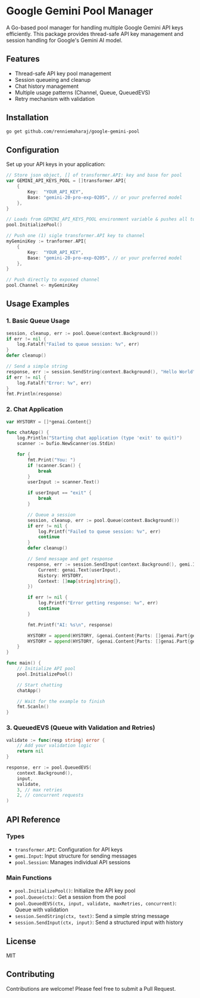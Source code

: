 # Google Gemini Pool Manager

A Go-based pool manager for handling multiple Google Gemini API keys efficiently. This package provides thread-safe API key management and session handling for Google's Gemini AI model.

## Features

- Thread-safe API key pool management
- Session queueing and cleanup
- Chat history management
- Multiple usage patterns (Channel, Queue, QueuedEVS)
- Retry mechanism with validation

## Installation

```bash
go get github.com/renniemaharaj/google-gemini-pool
```

## Configuration

Set up your API keys in your application:

```go
// Store json object, [] of transformer.API: key and base for pool
var GEMINI_API_KEYS_POOL = []transformer.API{
    {
        Key:  "YOUR_API_KEY",
        Base: "gemini-20-pro-exp-0205", // or your preferred model
    },
}

// Loads from GEMINI_API_KEYS_POOL environment variable & pushes all to pool
pool.InitializePool() 

// Push one (1) sigle transformer.API key to channel
myGeminiKey := tranformer.API{
    {
        Key:  "YOUR_API_KEY",
        Base: "gemini-20-pro-exp-0205", // or your preferred model
    },
}

// Push directly to exposed channel
pool.Channel <- myGeminiKey
```

## Usage Examples

### 1. Basic Queue Usage

```go
session, cleanup, err := pool.Queue(context.Background())
if err != nil {
    log.Fatalf("Failed to queue session: %v", err)
}
defer cleanup()

// Send a simple string
response, err := session.SendString(context.Background(), "Hello World")
if err != nil {
    log.Fatalf("Error: %v", err)
}
fmt.Println(response)
```

### 2. Chat Application

```go
var HYSTORY = []*genai.Content{}

func chatApp() {
	log.Println("Starting chat application (type 'exit' to quit)")
	scanner := bufio.NewScanner(os.Stdin)

	for {
		fmt.Print("You: ")
		if !scanner.Scan() {
			break
		}
		userInput := scanner.Text()

		if userInput == "exit" {
			break
		}

		// Queue a session
		session, cleanup, err := pool.Queue(context.Background())
		if err != nil {
			log.Printf("Failed to queue session: %v", err)
			continue
		}
		defer cleanup()

		// Send message and get response
		response, err := session.SendInput(context.Background(), gemi.Input{
			Current: genai.Text(userInput),
			History: HYSTORY,
			Context: []map[string]string{},
		})

		if err != nil {
			log.Printf("Error getting response: %v", err)
			continue
		}

		fmt.Printf("AI: %s\n", response)

		HYSTORY = append(HYSTORY, &genai.Content{Parts: []genai.Part{genai.Text(userInput)}, Role: "user"})
		HYSTORY = append(HYSTORY, &genai.Content{Parts: []genai.Part{genai.Text(response)}, Role: "model"})
	}
}

func main() {
	// Initialize API pool
	pool.InitializePool()

    // Start chatting
	chatApp()

	// Wait for the example to finish
	fmt.Scanln()
}
```

### 3. QueuedEVS (Queue with Validation and Retries)

```go
validate := func(resp string) error {
    // Add your validation logic
    return nil
}

response, err := pool.QueuedEVS(
    context.Background(),
    input,
    validate,
    3, // max retries
    2, // concurrent requests
)
```

## API Reference

### Types

- `transformer.API`: Configuration for API keys
- `gemi.Input`: Input structure for sending messages
- `pool.Session`: Manages individual API sessions

### Main Functions

- `pool.InitializePool()`: Initialize the API key pool
- `pool.Queue(ctx)`: Get a session from the pool
- `pool.QueuedEVS(ctx, input, validate, maxRetries, concurrent)`: Queue with validation
- `session.SendString(ctx, text)`: Send a simple string message
- `session.SendInput(ctx, input)`: Send a structured input with history

## License

MIT

## Contributing

Contributions are welcome! Please feel free to submit a Pull Request.

